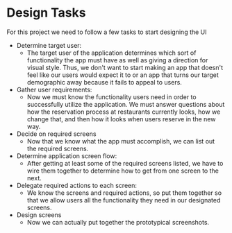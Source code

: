 # Design Tasks

For this project we need to follow a few tasks to start designing the UI
* Determine target user:
  * The target user of the application determines which sort of functionality the app must have as well as giving a direction for visual style. Thus, we don't want to start making an app that doesn't feel like our users would expect it to or an app that turns our target demographic away because it fails to appeal to users.
* Gather user requirements:
  * Now we must know the functionality users need in order to successfully utilize the application. We must answer questions about how the reservation process at restaurants currently looks, how we change that, and then how it looks when users reserve in the new way. 
* Decide on required screens
  * Now that we know what the app must accomplish, we can list out the required screens. 
* Determine application screen flow:
  * After getting at least some of the required screens listed, we have to wire them together to determine how to get from one screen to the next.
* Delegate required actions to each screen:
  * We know the screens and required actions, so put them together so that we allow users all the functionality they need in our designated screens.
* Design screens
  * Now we can actually put together the prototypical screenshots.
